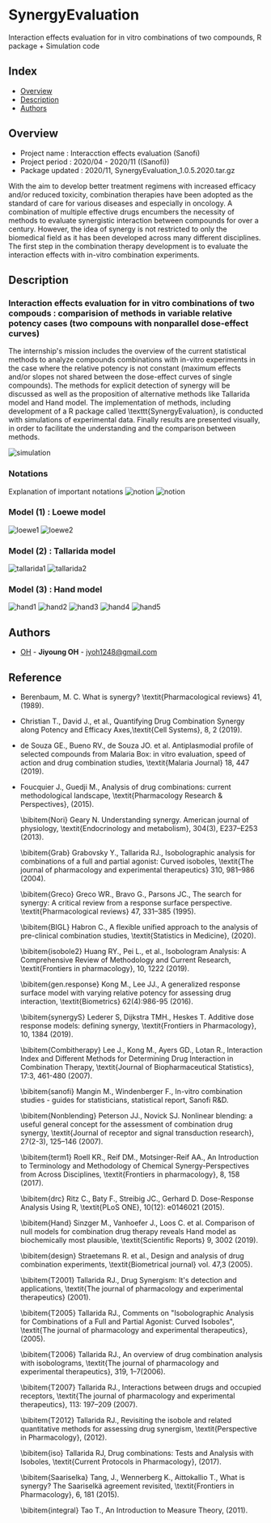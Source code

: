 # SynergyEvaluation
Interaction effects evaluation for in vitro combinations of two compounds, R package + Simulation code

## Index
  - [Overview](#Overview) 
  - [Description](#Description) 
  - [Authors](#Authors)

## Overview
- Project name : Interacction effects evaluation (Sanofi)
- Project period : 2020/04 - 2020/11 ((Sanofi))
- Package updated : 2020/11, SynergyEvaluation_1.0.5.2020.tar.gz


With the aim to develop better treatment regimens with increased efficacy and/or reduced toxicity, combination therapies have been adopted as the standard of care for various diseases and especially in oncology. A combination of multiple effective drugs encumbers the necessity of methods to evaluate synergistic interaction between compounds for over a century. However, the idea of synergy is not restricted to only the biomedical field as it has been developed across many different disciplines. The first step in the combination therapy development is to evaluate the interaction effects with in-vitro combination experiments.


## Description

### Interaction effects evaluation for in vitro combinations of two compouds : comparision of methods in variable relative potency cases (two compouns with nonparallel dose-effect curves)


The internship's mission includes the overview of the current statistical methods to analyze compounds combinations with in-vitro experiments in the case where the relative potency is not constant (maximum effects and/or slopes not shared between the dose-effect curves of single compounds). The methods for explicit detection of synergy will be discussed as well as the proposition of alternative methods like Tallarida model and Hand model. The implementation of methods, including development of a R package called \texttt{SynergyEvaluation}, is conducted with simulations of experimental data. Finally results are presented visually, in order to facilitate the understanding and the comparison between methods.

![simulation](/source/simulation.png)

### Notations

Explanation of important notations
![notion](/source/notion0.png)
![notion](/source/notion.png)

### Model (1) : Loewe model

![loewe1](/source/loewe1.png)
![loewe2](/source/loewe2.png)

### Model (2) : Tallarida model

![tallarida1](/source/tallarida1.png)
![tallarida2](/source/tallarida2.png)


### Model (3) : Hand model


![hand1](/source/hand1.png)
![hand2](/source/hand2.png)
![hand3](/source/hand3.png)
![hand4](/source/hand4.png)
![hand5](/source/hand5.png)


## Authors
  - [OH](https://github.com/jyoh1248) - **Jiyoung OH** - <jyoh1248@gmail.com>

## Reference    
- Berenbaum, M. C. What is synergy? \textit{Pharmacological reviews} 41,(1989).
    
- Christian T., David J., et al., Quantifying Drug Combination Synergy along Potency and Efficacy Axes,\textit{Cell Systems}, 8, 2 (2019).

- de Souza GE., Bueno RV., de Souza JO. et al. Antiplasmodial profile of selected compounds from Malaria Box: in vitro evaluation, speed of action and drug combination studies, \textit{Malaria Journal} 18, 447 (2019).
    
- Foucquier J., Guedji M., Analysis of drug combinations: current methodological landscape,
     \textit{Pharmacology Research \& Perspectives}, (2015).
     
     \bibitem{Nori} 
     Geary N. Understanding synergy. American journal of physiology,
     \textit{Endocrinology and metabolism}, 304(3), E237–E253 (2013).
     
    \bibitem{Grab} 
     Grabovsky Y., Tallarida RJ., Isobolographic analysis for combinations of a full and partial agonist: Curved isoboles, \textit{The journal of pharmacology and experimental therapeutics} 310, 981–986 (2004).
    
    \bibitem{Greco} 
    Greco WR., Bravo G., Parsons JC., The search for synergy: A critical review from a response surface perspective. \textit{Pharmacological reviews} 47, 331–385 (1995).
    
     \bibitem{BIGL}
     Habron C., A flexible unified approach to the analysis of pre-clinical combination studies,
     \textit{Statistics in Medicine}, (2020).
     
     \bibitem{isobole2}
     Huang RY., Pei L., et al., Isobologram Analysis: A Comprehensive Review of Methodology and Current Research,
     \textit{Frontiers in pharmacology}, 10, 1222 (2019). 
     
     \bibitem{gen.response}
     Kong M., Lee JJ., A generalized response surface model with varying relative potency for assessing drug interaction, \textit{Biometrics} 62(4):986-95 (2016).
     
     \bibitem{synergyS} 
     Lederer S, Dijkstra TMH., Heskes T. Additive dose response models: defining synergy, 
     \textit{Frontiers in Pharmacology}, 10, 1384 (2019).
     
     \bibitem{Combitherapy} 
     Lee J., Kong M., Ayers GD., Lotan R., Interaction Index and Different Methods for Determining Drug Interaction in Combination Therapy, 
     \textit{Journal of Biopharmaceutical Statistics}, 17:3, 461-480 (2007).
     
     \bibitem{sanofi} 
     Mangin M., Windenberger F., In-vitro combination studies - guides for statisticians, statistical report, Sanofi R\&D.
     
     \bibitem{Nonblending} 
     Peterson JJ., Novick SJ. Nonlinear blending: a useful general concept for the assessment of combination drug synergy,  \textit{Journal of receptor and signal transduction research}, 27(2-3), 125–146 (2007).
     
     \bibitem{term1}
     Roell KR., Reif DM., Motsinger-Reif AA.,  An Introduction to Terminology and Methodology of Chemical Synergy-Perspectives from Across Disciplines, 
     \textit{Frontiers in pharmacology}, 8, 158 (2017).
     
    \bibitem{drc} 
     Ritz C., Baty F., Streibig JC., Gerhard D. Dose-Response Analysis Using R, 
     \textit{PLoS ONE}, 10(12): e0146021 (2015).
     
     \bibitem{Hand} 
     Sinzger M., Vanhoefer J., Loos C. et al. Comparison of null models for combination drug therapy reveals Hand model as biochemically most plausible, 
     \textit{Scientific Reports} 9, 3002 (2019).

     \bibitem{design}
     Straetemans R. et al., Design and analysis of drug combination experiments, 
     \textit{Biometrical journal} vol. 47,3 (2005).
     
    \bibitem{T2001}
     Tallarida RJ., Drug Synergism: It's detection and applications, \textit{The journal of pharmacology and experimental therapeutics} (2001).
     
     \bibitem{T2005}
     Tallarida RJ., Comments on "Isobolographic Analysis for Combinations of a Full and Partial Agonist: Curved Isoboles", \textit{The journal of pharmacology and experimental therapeutics}, (2005).
     
     \bibitem{T2006} 
     Tallarida RJ., An overview of drug combination analysis with isobolograms, \textit{The journal of pharmacology and experimental therapeutics}, 319, 1–7(2006).
     
     \bibitem{T2007} 
     Tallarida RJ., Interactions between drugs and occupied receptors, \textit{The journal of pharmacology and experimental therapeutics}, 113: 197–209 (2007).

     \bibitem{T2012}
     Tallarida RJ., Revisiting the isobole and related quantitative methods for assessing drug synergism, \textit{Perspective in Pharmacology}, (2012).
     
     \bibitem{iso}
     Tallarida RJ, Drug combinations: Tests and Analysis with Isoboles, 
     \textit{Current Protocols in Pharmacology}, (2017).
     
     \bibitem{Saariselka} 
     Tang, J., Wennerberg K., Aittokallio T., What is synergy? The Saariselkä agreement revisited, 
     \textit{Frontiers in Pharmacology}, 6, 181 (2015).
     
     \bibitem{integral} 
     Tao T., An Introduction to Measure Theory, (2011).
